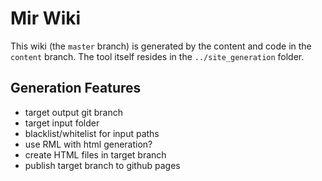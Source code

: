 # Mir Wiki

This wiki (the `master` branch) is generated by the content and code in the `content` branch.
The tool itself resides in the `../site_generation` folder.


## Generation Features

  * target output git branch
  * target input folder
  * blacklist/whitelist for input paths
  * use RML with html generation?
  * create HTML files in target branch
  * publish target branch to github pages



